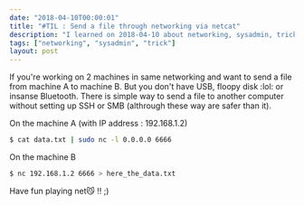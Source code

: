 ```yaml
---
date: "2018-04-10T00:00:01"
title: "#TIL : Send a file through networking via netcat"
description: "I learned on 2018-04-10 about networking, sysadmin, trick"
tags: ["networking", "sysadmin", "trick"]
layout: post
---
```



If you're working on 2 machines in same networking and want to send a file from machine A to machine B. But you don't have USB, floopy disk :lol: or insanse Bluetooth. There is simple way to send a file to another computer without setting up SSH or SMB (althrough these way are safer than it).

On the machine A (with IP address : 192.168.1.2)

```bash
$ cat data.txt | sudo nc -l 0.0.0.0 6666
```

On the machine B

```bash
$ nc 192.168.1.2 6666 > here_the_data.txt
```

Have fun playing net😼 !! ;)
